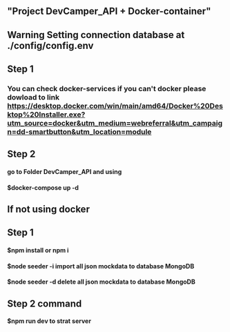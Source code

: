 ## "Project DevCamper_API + Docker-container"

## Warning Setting connection database at ./config/config.env

## Step 1 
### You can check docker-services if you can't docker please dowload to link https://desktop.docker.com/win/main/amd64/Docker%20Desktop%20Installer.exe?utm_source=docker&utm_medium=webreferral&utm_campaign=dd-smartbutton&utm_location=module

## Step 2 
#### go to Folder DevCamper_API and using 
#### $docker-compose up -d 

## If not using docker 

## Step 1 

#### $npm install or npm i 

#### $node seeder -i     import all json mockdata to database MongoDB
#### $node seeder -d     delete all json mockdata to database MongoDB

## Step 2 command 
#### $npm run dev     to strat server
